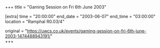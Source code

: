 +++
title = "Gaming Session on Fri 6th June 2003"

[extra]
time = "20:00:00"
end_date = "2003-06-07"
end_time = "03:00:00"
location = "Ramphal R0.03/4"

original = "https://uwcs.co.uk/events/gaming-session-on-fri-6th-june-2003-1474488943191/"    
+++



